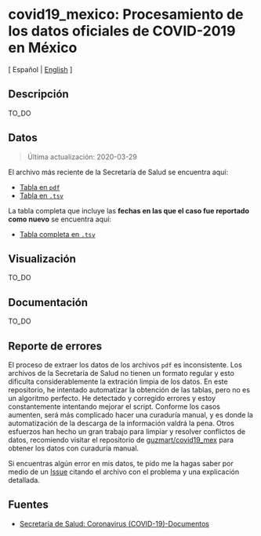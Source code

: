 # covid19_mexico: Procesamiento de los datos oficiales de COVID-2019 en México

[ Español | [English](README_en.md) ]

## Descripción
TO_DO

## Datos

> Última actualización: 2020-03-29

El archivo más reciente de la Secretaría de Salud  se encuentra aquí:
- [Tabla en `pdf`](/datos/ssalud_pdf/Tabla_casos_positivos_COVID-19_resultado_InDRE_2020.03.29.pdf)
- [Tabla en `.tsv`](/datos/tablas_originales/20200329_positivos.tsv)

La tabla completa que incluye las **fechas en las que el caso fue reportado como nuevo** se encuentra aquí:
- [Tabla completa en `.tsv`](datos/tablas_procesadas/tabla_completa.tsv)

## Visualización
TO_DO

## Documentación
TO_DO

## Reporte de errores
El proceso de extraer los datos de los archivos `pdf` es inconsistente. Los archivos de la Secretaría de Salud no tienen un formato regular y esto dificulta considerablemente la extración limpia de los datos. En este repositorio, he intentado automatizar la obtención de las tablas, pero no es un algoritmo perfecto. He detectado y corregido errores y estoy constantemente intentando mejorar el script. Conforme los casos aumenten, será más complicado hacer una curaduría manual, y es donde la automatización de la descarga de la información valdrá la pena. Otros esfuerzos han hecho un gran trabajo para limpiar y resolver conflictos de datos, recomiendo visitar el repositorio de [guzmart/covid19_mex](https://github.com/guzmart/covid19_mex) para obtener los datos con curaduría manual.

Si encuentras algún error en mis datos, te pido me la hagas saber por medio de un [Issue](https://github.com/nataquinones/covid19_mexico/issues) citando el archivo con el problema y una explicación detallada.


## Fuentes
- [Secretaría de Salud: Coronavirus (COVID-19)-Documentos](https://www.gob.mx/salud/documentos/coronavirus-covid-19-comunicado-tecnico-diario-238449)
